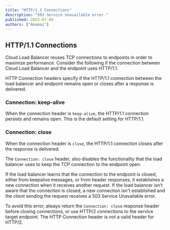 ```yaml
---
title: "HTTP/1.1 Connections"
description: "503 Service Unavailable error."
published: 2023-07-06
authors: ["Akamai"]
---
```


## HTTP/1.1 Connections

Cloud Load Balancer reuses TCP connections to endpoints in order to maximize performance. Consider the following if the connection between Cloud Load Balancer and the endpoint uses HTTP/1.1.

HTTP Connection headers specify if the HTTP/1.1 connection between the load balancer and endpoint remains open or closes after a response is delivered.

### Connection: keep-alive

When the connection header is `keep-alive`, the HTTP/1.1 connection persists and remains open. This is the default setting for HTTP/1.1.

### Connection: close

When the connection header is `close`, the HTTP/1.1 connection closes after the response is delivered.

The `Connection: close` header, also disables the functionality that the load balancer uses to keep the TCP connection to the endpoint open.

If the load balancer learns that the connection to the endpoint is closed, either from keepalive messages, or from header responses, it establishes a new connection when it receives another request.  If the load balancer isn’t aware that the connection is closed, a new connection isn't established and the client sending the request receives a 503 Service Unavailable error.

To avoid this error, always return the `Connection: close` response header before closing connections, or use HTTP/2 connections to the service target endpoint. The HTTP Connection header is not a valid header for HTTP/2.